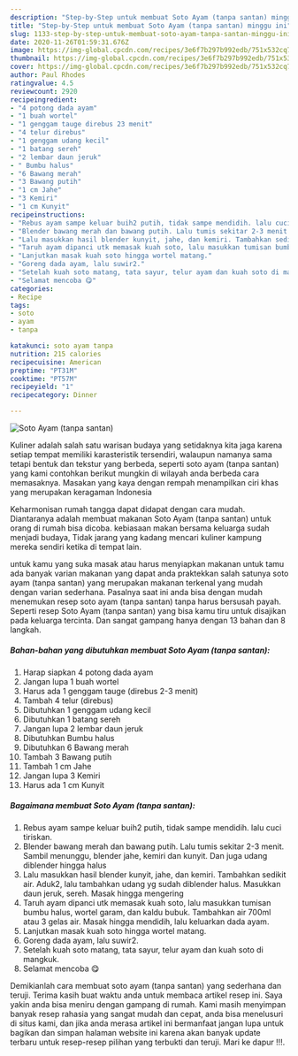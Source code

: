 ```yaml
---
description: "Step-by-Step untuk membuat Soto Ayam (tanpa santan) minggu ini"
title: "Step-by-Step untuk membuat Soto Ayam (tanpa santan) minggu ini"
slug: 1133-step-by-step-untuk-membuat-soto-ayam-tanpa-santan-minggu-ini
date: 2020-11-26T01:59:31.676Z
image: https://img-global.cpcdn.com/recipes/3e6f7b297b992edb/751x532cq70/soto-ayam-tanpa-santan-foto-resep-utama.jpg
thumbnail: https://img-global.cpcdn.com/recipes/3e6f7b297b992edb/751x532cq70/soto-ayam-tanpa-santan-foto-resep-utama.jpg
cover: https://img-global.cpcdn.com/recipes/3e6f7b297b992edb/751x532cq70/soto-ayam-tanpa-santan-foto-resep-utama.jpg
author: Paul Rhodes
ratingvalue: 4.5
reviewcount: 2920
recipeingredient:
- "4 potong dada ayam"
- "1 buah wortel"
- "1 genggam tauge direbus 23 menit"
- "4 telur direbus"
- "1 genggam udang kecil"
- "1 batang sereh"
- "2 lembar daun jeruk"
- " Bumbu halus"
- "6 Bawang merah"
- "3 Bawang putih"
- "1 cm Jahe"
- "3 Kemiri"
- "1 cm Kunyit"
recipeinstructions:
- "Rebus ayam sampe keluar buih2 putih, tidak sampe mendidih. lalu cuci tiriskan."
- "Blender bawang merah dan bawang putih. Lalu tumis sekitar 2-3 menit. Sambil menunggu, blender jahe, kemiri dan kunyit. Dan juga udang diblender hingga halus"
- "Lalu masukkan hasil blender kunyit, jahe, dan kemiri. Tambahkan sedikit air. Aduk2, lalu tambahkan udang yg sudah diblender halus. Masukkan daun jeruk, sereh. Masak hingga mengering"
- "Taruh ayam dipanci utk memasak kuah soto, lalu masukkan tumisan bumbu halus, wortel garam, dan kaldu bubuk. Tambahkan air 700ml atau 3 gelas air. Masak hingga mendidih, lalu keluarkan dada ayam."
- "Lanjutkan masak kuah soto hingga wortel matang."
- "Goreng dada ayam, lalu suwir2."
- "Setelah kuah soto matang, tata sayur, telur ayam dan kuah soto di mangkuk."
- "Selamat mencoba 😋"
categories:
- Recipe
tags:
- soto
- ayam
- tanpa

katakunci: soto ayam tanpa 
nutrition: 215 calories
recipecuisine: American
preptime: "PT31M"
cooktime: "PT57M"
recipeyield: "1"
recipecategory: Dinner

---
```



![Soto Ayam (tanpa santan)](https://img-global.cpcdn.com/recipes/3e6f7b297b992edb/751x532cq70/soto-ayam-tanpa-santan-foto-resep-utama.jpg)

Kuliner adalah salah satu warisan budaya yang setidaknya kita jaga karena setiap tempat memiliki karasteristik tersendiri, walaupun namanya sama tetapi bentuk dan tekstur yang berbeda, seperti soto ayam (tanpa santan) yang kami contohkan berikut mungkin di wilayah anda berbeda cara memasaknya. Masakan yang kaya dengan rempah menampilkan ciri khas yang merupakan keragaman Indonesia

Keharmonisan rumah tangga dapat didapat dengan cara mudah. Diantaranya adalah membuat makanan Soto Ayam (tanpa santan) untuk orang di rumah bisa dicoba. kebiasaan makan bersama keluarga sudah menjadi budaya, Tidak jarang yang kadang mencari kuliner kampung mereka sendiri ketika di tempat lain.



untuk kamu yang suka masak atau harus menyiapkan makanan untuk tamu ada banyak varian makanan yang dapat anda praktekkan salah satunya soto ayam (tanpa santan) yang merupakan makanan terkenal yang mudah dengan varian sederhana. Pasalnya saat ini anda bisa dengan mudah menemukan resep soto ayam (tanpa santan) tanpa harus bersusah payah.
Seperti resep Soto Ayam (tanpa santan) yang bisa kamu tiru untuk disajikan pada keluarga tercinta. Dan sangat gampang hanya dengan 13 bahan dan 8 langkah.


<!--inarticleads1-->

##### Bahan-bahan yang dibutuhkan membuat Soto Ayam (tanpa santan):

1. Harap siapkan 4 potong dada ayam
1. Jangan lupa 1 buah wortel
1. Harus ada 1 genggam tauge (direbus 2-3 menit)
1. Tambah 4 telur (direbus)
1. Dibutuhkan 1 genggam udang kecil
1. Dibutuhkan 1 batang sereh
1. Jangan lupa 2 lembar daun jeruk
1. Dibutuhkan  Bumbu halus
1. Dibutuhkan 6 Bawang merah
1. Tambah 3 Bawang putih
1. Tambah 1 cm Jahe
1. Jangan lupa 3 Kemiri
1. Harus ada 1 cm Kunyit




<!--inarticleads2-->

##### Bagaimana membuat  Soto Ayam (tanpa santan):

1. Rebus ayam sampe keluar buih2 putih, tidak sampe mendidih. lalu cuci tiriskan.
1. Blender bawang merah dan bawang putih. Lalu tumis sekitar 2-3 menit. Sambil menunggu, blender jahe, kemiri dan kunyit. Dan juga udang diblender hingga halus
1. Lalu masukkan hasil blender kunyit, jahe, dan kemiri. Tambahkan sedikit air. Aduk2, lalu tambahkan udang yg sudah diblender halus. Masukkan daun jeruk, sereh. Masak hingga mengering
1. Taruh ayam dipanci utk memasak kuah soto, lalu masukkan tumisan bumbu halus, wortel garam, dan kaldu bubuk. Tambahkan air 700ml atau 3 gelas air. Masak hingga mendidih, lalu keluarkan dada ayam.
1. Lanjutkan masak kuah soto hingga wortel matang.
1. Goreng dada ayam, lalu suwir2.
1. Setelah kuah soto matang, tata sayur, telur ayam dan kuah soto di mangkuk.
1. Selamat mencoba 😋




Demikianlah cara membuat soto ayam (tanpa santan) yang sederhana dan teruji. Terima kasih buat waktu anda untuk membaca artikel resep ini. Saya yakin anda bisa meniru dengan gampang di rumah. Kami masih menyimpan banyak resep rahasia yang sangat mudah dan cepat, anda bisa menelusuri di situs kami, dan jika anda merasa artikel ini bermanfaat jangan lupa untuk bagikan dan simpan halaman website ini karena akan banyak update terbaru untuk resep-resep pilihan yang terbukti dan teruji. Mari ke dapur !!!. 
